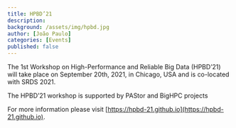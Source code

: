 ```yaml
---
title: HPBD’21
description:
background: /assets/img/hpbd.jpg
author: [João Paulo]
categories: [Events]
published: false
---
```


The 1st Workshop on High-Performance and Reliable Big Data (HPBD’21) will take place on September 20th, 2021, in Chicago, USA and is co-located with SRDS 2021.

The HPBD’21 workshop is supported by PAStor and BigHPC projects

For more information please visit [https://hpbd-21.github.io](https://hpbd-21.github.io).

